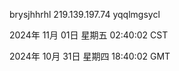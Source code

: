 brysjhhrhl 219.139.197.74 yqqlmgsycl

2024年 11月 01日 星期五 02:40:02 CST

2024年 10月 31日 星期四 18:40:02 GMT
